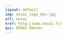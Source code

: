 ```yaml
---
layout: default
img: ensai_logo_dev.jpg
alt: ensai
href: http://www.ensai.fr/
qui: ENSAI Rennes
---
```

